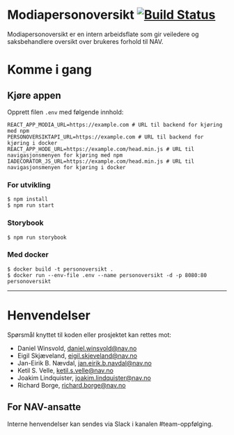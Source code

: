 Modiapersonoversikt [![Build Status](https://travis-ci.org/navikt/modiapersonoversikt.svg?branch=master)](https://travis-ci.org/navikt/modiapersonoversikt)
===================

Modiapersonoversikt er en intern arbeidsflate som gir veiledere og 
saksbehandlere oversikt over brukeres forhold til NAV.

# Komme i gang

## Kjøre appen

Opprett filen `.env` med følgende innhold:
```shell
REACT_APP_MODIA_URL=https://example.com # URL til backend for kjøring med npm
PERSONOVERSIKTAPI_URL=https://example.com # URL til backend for kjøring i docker
REACT_APP_HODE_URL=https://example.com/head.min.js # URL til navigasjonsmenyen for kjøring med npm
IADECORATOR_JS_URL=https://example.com/head.min.js # URL til navigasjonsmenyen for kjøring i docker
```

### For utvikling
```console
$ npm install
$ npm run start
```
### Storybook
```console
$ npm run storybook
```

### Med docker
```console
$ docker build -t personoversikt .
$ docker run --env-file .env --name personoversikt -d -p 8080:80 personoversikt
```

---

# Henvendelser

Spørsmål knyttet til koden eller prosjektet kan rettes mot:

* Daniel Winsvold, daniel.winsvold@nav.no
* Eigil Skjæveland, eigil.skjeveland@nav.no
* Jan-Eirik B. Nævdal, jan.eirik.b.navdal@nav.no
* Ketil S. Velle, ketil.s.velle@nav.no
* Joakim Lindquister, joakim.lindquister@nav.no
* Richard Borge, richard.borge@nav.no

## For NAV-ansatte

Interne henvendelser kan sendes via Slack i kanalen #team-oppfølging.
